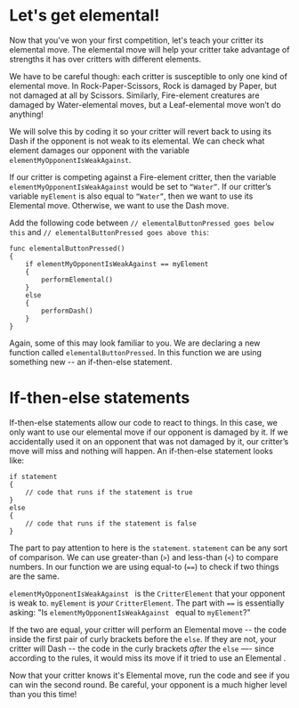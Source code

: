 Let's get elemental!
====================
Now that you've won your first competition, let's teach your critter its elemental move. The elemental move will help your critter take advantage of strengths it has over critters with different elements. 

We have to be careful though: each critter is susceptible to only one kind of elemental move. In Rock-Paper-Scissors, Rock is damaged by Paper, but not damaged at all by Scissors. Similarly, Fire-element creatures are damaged by Water-elemental moves, but a Leaf-elemental move won’t do anything! 

We will solve this by coding it so your critter will revert back to using its Dash if the opponent is not weak to its elemental. We can check what element damages our opponent with the variable ```elementMyOpponentIsWeakAgainst```. 

If our critter is competing against a Fire-element critter, then the variable ```elementMyOpponentIsWeakAgainst``` would be set to ```“Water”```. If our critter’s variable ```myElement``` is also equal to ```“Water”```, then we want to use its Elemental move. Otherwise, we want to use the Dash move.

Add the following code between ```// elementalButtonPressed goes below this``` and ```// elementalButtonPressed goes above this```:

	func elementalButtonPressed()
	{
    	if elementMyOpponentIsWeakAgainst == myElement
    	{
    		performElemental()
    	}
    	else
    	{
    		performDash()
    	}
	}

Again, some of this may look familiar to you. We are declaring a new function called ```elementalButtonPressed```. In this function we are using something new -- an if-then-else statement.

If-then-else statements
=======================
If-then-else statements allow our code to react to things. In this case, we only want to use our elemental move if our opponent is damaged by it. If we accidentally used it on an opponent that was not damaged by it, our critter’s move will miss and nothing will happen. An if-then-else statement looks like:

	if statement
	{
		// code that runs if the statement is true
	}
	else
	{
		// code that runs if the statement is false
	}

The part to pay attention to here is the ```statement```. ```statement``` can be any sort of comparison. We can use greater-than (```>```) and less-than (```<```) to compare numbers. In our function we are using equal-to (```==```) to check if two things are the same. 

```elementMyOpponentIsWeakAgainst ``` is the ```CritterElement``` that your opponent is weak to. ```myElement``` is *your* ```CritterElement```. The part with ```==``` is essentially asking: "Is ```elementMyOpponentIsWeakAgainst ``` equal to ```myElement```?"

If the two are equal, your critter will perform an Elemental move --  the code inside the first pair of curly brackets before the ```else```. If they are not, your critter will Dash -- the code in the curly brackets *after* the ```else``` —- since according to the rules, it would miss its move if it tried to use an Elemental .

Now that your critter knows it's Elemental move, run the code and see if you can win the second round. Be careful, your opponent is a much higher level than you this time!
